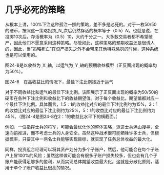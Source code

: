 # 几乎必死的策略

从根本上讲，100%下注这种孤注一掷的策略，差不多是必死的。对于一枚50/50的硬币，按照这一策略投掷_N_次后仍然存活的概率等于（0.5）_N_。也就是说，在投掷10次后，存活概率为（0.5）10，大约千分之一。大多数交易者都不希望破产，因此他们不愿意采用这种策略。尽管如此，这种策略的预期收益还是很诱人的，因此，当“策略死亡”在资产损失之外不会带来其他特殊惩罚的时候，这种系统也是可以使用的。

图24-8是以收益为_X_轴，以运气为_Y_轴的预期收益模型（正反面出现的概率均为50%）。

[](http://popImage?src='../Images/580-1.jpg')

图24-8　在高收益比的情况下，最佳下注比例接近于运气

对于不同收益比和运气的最佳下注比例。该图展示了正反面出现的概率为50/50的硬币在各种下注比例和收益比下的收益期望值。对于每个收益比，期望值都对应一个最佳下注比例。具体而言，1.5：1的收益比对应的最佳下注比例约为15%，2：1的收益比对应的最佳下注比例约为25%，5：1的收益比对应的最佳下注比例约为45%。（图24-4是图24-8在2：1的收益比水平下的横截面。）

例如，一位指挥士兵的将军，可能会最优化他的整体策略，派遣士兵满山搜寻，全速向前推进，而不考虑士兵的人身安全。虽然这种战术很可能牺牲许多士兵，但根据概率，只要其中一两名士兵能够实现目标，就实现了任务总体收益的最大化。

同样，投资组合经理可以将其资产划分为多个子账户，然后，他可能会在每个子账户上冒100%的风险；虽然这样做可能会有很多子账户损失较多，但也会有几个子账户能获得足够多的盈利，从而实现总体期望收益最大化。这就是分散化原则，适用于单个子账户收益比很高的情况。